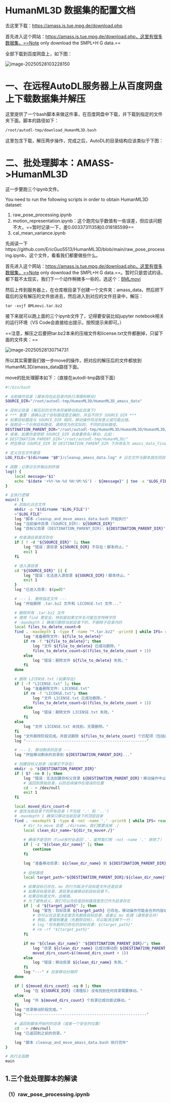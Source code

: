 # HumanML3D 数据集的配置文档

去这里下载：https://amass.is.tue.mpg.de/download.php

首先进入这个网站：https://amass.is.tue.mpg.de/download.php，这里有很多数据集，==Note only download the SMPL+H G data.==

全部下载到百度网盘上，如下图：

![image-20250528103228150](./assets/image-20250528103228150.png)



# 一、在远程AutoDL服务器上从百度网盘上下载数据集并解压

这里提供了一个bash脚本来做这件事，在百度网盘中下载，并下载到指定的文件夹下面。脚本的路径如下：
```bash
/root/autodl-tmp/download_HumanML3D.bash
```

这里包含下载，解压两步操作，完成之后，AutoDL的目录结构应该类似于下图：



# 二、批处理脚本：AMASS->HumanML3D

这一步要跑三个ipynb文件。

You need to run the following scripts in order to obtain HumanML3D dataset:

1. raw_pose_processing.ipynb
2. motion_representation.ipynb：这个跑完似乎数值有一些误差，但应该问题不大，==暂时记录一下，差0.0033731135和0.018185599==
3. cal_mean_variance.ipynb



先阅读一下https://github.com/EricGuo5513/HumanML3D/blob/main/raw_pose_processing.ipynb，这个文件，看看我们都要做些什么。

首先进入这个网站：https://amass.is.tue.mpg.de/download.php，这里有很多数据集，==Note only download the SMPL+H G data.==。暂时只是尝试的话，都下载不太现实，我们下一个动作稍微多一些的，选这个：[BMLmovi](http://www.biomotionlab.ca/movi/)

然后上传到服务器上，在仓库根目录下创建一个文件夹：amass_data，然后把下载后的没有解压的文件放进去，然后进入到对应的文件目录中，解压：

```shell
tar -xvjf BMLmovi.tar.bz2
```

接下来就可以跑上面的三个ipynb文件了，记得要安装比如jupyter notebook相关的运行环境（VS Code会直接给出提示，按照提示来即可。）

==注意，解压之后要把tar.bz2本来的压缩文件和license.txt文件都删掉，只留下面的文件夹：==

![image-20250528130714731](./assets/image-20250528130714731.png)

所以其实需要我们做一步move的操作，把对应的解压后的文件都放到HumanML3D/amass_data路径下面。

move的批处理脚本如下：（直接在autodl-tmp路径下面）

```bash
#!/bin/bash

# 当前操作目录 (脚本将在此目录内执行清理和移动)
SOURCE_DIR="/root/autodl-tmp/HumanML3D/HumanML3D_amass_data"

# 目标父目录 (解压后的文件夹将被移动到此目录下)
# *** 重要：请确认这个目标路径是正确的，并且不同于 SOURCE_DIR ***
# 如果目标路径与 SOURCE_DIR 相同，移动操作将没有意义或可能出错。
# 我假设一个示例目标路径，请修改为你实际的、不同的目标路径。
DESTINATION_PARENT_DIR="/root/autodl-tmp/HumanML3D/HumanML3D/HumanML3D/amass_data/" 
# 或者，如果你是想把 SOURCE_DIR 自身重命名/移动，比如：
# DESTINATION_PARENT_DIR="/root/autodl-tmp/HumanML3D/"
# 然后移动 SOURCE_DIR 到 DESTINATION_PARENT_DIR 下并改名为 amass_data_final

# 定义日志文件路径
LOG_FILE="$(dirname "$0")/cleanup_amass_data.log" # 日志文件与脚本放在同目录

# 函数：记录日志并输出到终端
log() {
    local message="$1"
    echo "$(date '+%Y-%m-%d %H:%M:%S') - ${message}" | tee -a "$LOG_FILE"
}

# 主执行逻辑
main() {
    # 初始化日志文件
    mkdir -p "$(dirname "$LOG_FILE")"
    >"$LOG_FILE"
    log "脚本 cleanup_and_move_amass_data.bash 开始执行"
    log "当前操作目录 (SOURCE_DIR): ${SOURCE_DIR}"
    log "目标父目录 (DESTINATION_PARENT_DIR): ${DESTINATION_PARENT_DIR}"

    # 检查源目录是否存在
    if [ ! -d "${SOURCE_DIR}" ]; then
        log "错误：源目录 ${SOURCE_DIR} 不存在！脚本终止。"
        exit 1
    fi

    # 进入源目录
    cd "${SOURCE_DIR}" || {
        log "错误：无法进入源目录 ${SOURCE_DIR}！脚本终止。"
        exit 1
    }
    log "已进入目录: $(pwd)"

    # --- 1. 删除指定文件 ---
    log "开始删除 .tar.bz2 文件和 LICENSE.txt 文件..."

    # 删除所有 .tar.bz2 文件
    # 使用 find 更安全，特别是如果文件名可能包含特殊字符
    # -maxdepth 1 确保只删除当前目录下的，不删除子目录内的
    local files_to_delete_count=0
    find . -maxdepth 1 -type f -name "*.tar.bz2" -print0 | while IFS= read -d $'\0' -r file_to_delete; do
        log "准备删除文件: ${file_to_delete}"
        if rm -f "${file_to_delete}"; then
            log "文件 ${file_to_delete} 已成功删除。"
            files_to_delete_count=$((files_to_delete_count + 1))
        else
            log "错误：删除文件 ${file_to_delete} 失败。"
        fi
    done

    # 删除 LICENSE.txt (如果存在)
    if [ -f "LICENSE.txt" ]; then
        log "准备删除文件: LICENSE.txt"
        if rm -f "LICENSE.txt"; then
            log "文件 LICENSE.txt 已成功删除。"
            files_to_delete_count=$((files_to_delete_count + 1))
        else
            log "错误：删除文件 LICENSE.txt 失败。"
        fi
    else
        log "文件 LICENSE.txt 未找到，无需删除。"
    fi
    log "文件删除阶段完成。共尝试删除 ${files_to_delete_count} 个匹配项（包括LICENSE.txt）。"
    log "-----------------------------------------------------"

    # --- 2. 移动剩余的目录 ---
    log "开始移动剩余的目录到 ${DESTINATION_PARENT_DIR}..."

    # 创建目标父目录（如果它不存在）
    mkdir -p "${DESTINATION_PARENT_DIR}"
    if [ $? -ne 0 ]; then
        log "错误：无法创建目标父目录 ${DESTINATION_PARENT_DIR}！移动操作中止。"
        # 返回到原始目录，以防后续操作在错误的位置
        cd - > /dev/null
        exit 1
    fi

    local moved_dirs_count=0
    # 查找当前目录下的所有目录 (不包括 '.' 和 '..')
    # -maxdepth 1 确保只移动当前目录下的顶层目录
    find . -maxdepth 1 -type d -not -name '.' -print0 | while IFS= read -d $'\0' -r dir_to_move; do
        # dir_to_move 会是 ./dirname，我们需要去掉 ./
        local clean_dir_name="${dir_to_move#./}"
        
        # 确保不是空的（find有时会返回'.'，虽然我们用 -not -name '.' 排除了）
        if [ -z "${clean_dir_name}" ]; then
            continue
        fi

        log "准备移动目录: ${clean_dir_name} 到 ${DESTINATION_PARENT_DIR}/"
        
        # 目标路径
        local target_path="${DESTINATION_PARENT_DIR}/${clean_dir_name}"

        # 如果目标已存在，mv 的行为取决于目标是文件还是目录
        # 如果目标是目录，源目录会被移动到目标目录下。
        # 如果目标是文件，会报错。
        # 为了避免歧义，我们可以先检查目标路径是否已作为目录存在
        if [ -d "${target_path}" ]; then
            log "警告：目标目录 ${target_path} 已存在。移动操作可能会合并内容或根据mv行为处理。"
            # 你可以在这里决定是否先删除目标目录，或者让 mv 处理（通常是合并）
            # 例如，要强制覆盖（先删除目标），可以取消注释下一行：
            # log "将先删除已存在的目标目录: ${target_path}"
            # rm -rf "${target_path}"
        fi

        if mv "${clean_dir_name}" "${DESTINATION_PARENT_DIR}/"; then
            log "目录 ${clean_dir_name} 已成功移动到 ${DESTINATION_PARENT_DIR}/"
            moved_dirs_count=$((moved_dirs_count + 1))
        else
            log "错误：移动目录 ${clean_dir_name} 失败。"
        fi
        log "---" # 目录移动分隔符
    done

    if [ ${moved_dirs_count} -eq 0 ]; then
        log "在 ${SOURCE_DIR} (清理后) 没有找到任何目录需要移动。"
    else
        log "共 ${moved_dirs_count} 个目录已成功尝试移动。"
    fi
    log "目录移动阶段完成。"
    log "-----------------------------------------------------"

    # 返回到脚本开始时的目录（或者一个安全的位置）
    cd - > /dev/null 
    log "已返回到之前的目录。"

    log "脚本 cleanup_and_move_amass_data.bash 执行完毕"
}

# 执行主函数
main
```



## 1.三个批处理脚本的解读

### （1）raw_pose_processing.ipynb

